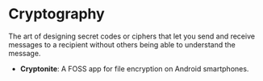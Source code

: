 [Title]: # (Cryptographie)
[Order]: # (27)

# Cryptography

The art of designing secret codes or ciphers that let you send and receive messages to a recipient without others being able to understand the message.  

- **Cryptonite**: A FOSS app for file encryption on Android smartphones.